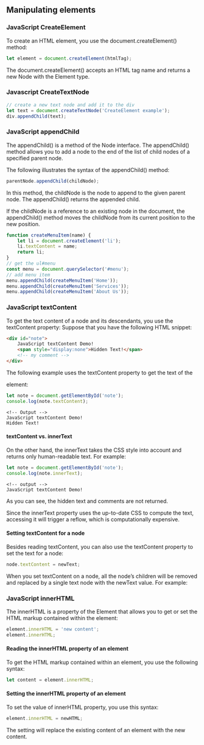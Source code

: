 ## Manipulating elements
### JavaScript CreateElement
To create an HTML element, you use the document.createElement() method:
```javascript
let element = document.createElement(htmlTag);
```

The document.createElement() accepts an HTML tag name and returns a new Node with the Element type.

### Javascript CreateTextNode
```javascript
// create a new text node and add it to the div
let text = document.createTextNode('CreateElement example');
div.appendChild(text);
```


### JavaScript appendChild
The appendChild() is a method of the Node interface. The appendChild() method allows you to add a node to the end of the list of child nodes of a specified parent node.

The following illustrates the syntax of the appendChild() method:
```javascript
parentNode.appendChild(childNode);
```
In this method, the childNode is the node to append to the given parent node. The appendChild() returns the appended child.

If the childNode is a reference to an existing node in the document, the appendChild() method moves the childNode from its current position to the new position.

```javascript
function createMenuItem(name) {
    let li = document.createElement('li');
    li.textContent = name;
    return li;
}
// get the ul#menu
const menu = document.querySelector('#menu');
// add menu item
menu.appendChild(createMenuItem('Home'));
menu.appendChild(createMenuItem('Services'));
menu.appendChild(createMenuItem('About Us'));
```

### JavaScript textContent
To get the text content of a node and its descendants, you use the textContent property:
Suppose that you have the following HTML snippet:

```html
<div id="note">
    JavaScript textContent Demo!
    <span style="display:none">Hidden Text!</span>
    <!-- my comment -->
</div>    

```

The following example uses the textContent property to get the text of the <div> element:
```javascript
let note = document.getElementById('note');
console.log(note.textContent);
```

```console
<!-- Output -->
JavaScript textContent Demo!
Hidden Text!
```

#### textContent vs. innerText
On the other hand, the innerText takes the CSS style into account and returns only human-readable text. For example:

```javascript
let note = document.getElementById('note');
console.log(note.innerText);
```

```console
<!-- output -->
JavaScript textContent Demo!
```
As you can see, the hidden text and comments are not returned.

Since the innerText property uses the up-to-date CSS to compute the text, accessing it will trigger a reflow, which is computationally expensive.

#### Setting textContent for a node
Besides reading textContent, you can also use the textContent property to set the text for a node:

```javascript
node.textContent = newText;
```
When you set textContent on a node, all the node’s children will be removed and replaced by a single text node with the newText value. For example:


### JavaScript innerHTML
The innerHTML is a property of the Element that allows you to get or set the HTML markup contained within the element:

```javascript
element.innerHTML = 'new content';
element.innerHTML;
```

#### Reading the innerHTML property of an element
To get the HTML markup contained within an element, you use the following syntax:

```javascript
let content = element.innerHTML;
```


#### Setting the innerHTML property of an element
To set the value of innerHTML property, you use this syntax:

```javascript
element.innerHTML = newHTML;
```
The setting will replace the existing content of an element with the new content.